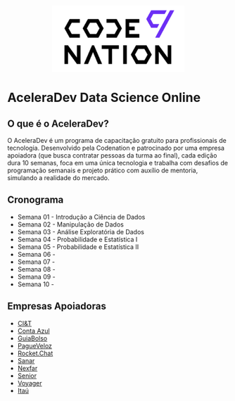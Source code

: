 <p align="center">
    <img src="https://github.com/Wallisonsilva/AceleraDev_Codenation/blob/master/logo.png" alt="Image" width="300" height="150" />
</p>

# **AceleraDev Data Science Online**

## O que é o AceleraDev?

O AceleraDev é um programa de capacitação gratuito para profissionais de tecnologia. Desenvolvido pela Codenation e patrocinado por uma empresa apoiadora (que busca contratar pessoas da turma ao final), cada edição dura 10 semanas, foca em uma única tecnologia e trabalha com desafios de programação semanais e projeto prático com auxílio de mentoria, simulando a realidade do mercado.


## Cronograma

* Semana 01 - Introdução a Ciência de Dados
* Semana 02 - Manipulação de Dados
* Semana 03 - Análise Exploratória de Dados
* Semana 04 - Probabilidade e Estatística I
* Semana 05 - Probabilidade e Estatística II
* Semana 06 - 
* Semana 07 - 
* Semana 08 - 
* Semana 09 - 
* Semana 10 - 

## Empresas Apoiadoras

* [CI&T](https://br.ciandt.com/carreiras/we-are-hiring)
* [Conta Azul](https://contaazul.com/carreiras/)
* [GuiaBolso](https://jobs.kenoby.com/guiabolso)
* [PagueVeloz](https://www.pagueveloz.com.br/)
* [Rocket.Chat](https://rocket.chat/jobs)
* [Sanar](https://jobs.kenoby.com/sanar)
* [Nexfar](https://nexfar.com.br/#/)
* [Senior](https://www.senior.com.br/carreiras)
* [Voyager](https://www.voyagerportal.com/company/)
* [Itaú](https://www.itau.com.br/trabalhe-conosco/)


